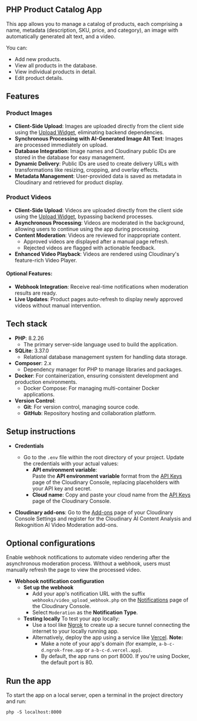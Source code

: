 ## PHP Product Catalog App

This app allows you to manage a catalog of products, each comprising a name, metadata (description, SKU, price, and category), an image with automatically generated alt text, and a video.

You can:

* Add new products.
* View all products in the database.
* View individual products in detail.
* Edit product details.

## Features

### Product Images

* **Client-Side Upload**: Images are uploaded directly from the client side using the [Upload Widget](https://cloudinary.com/documentation/upload_widget), eliminating backend dependencies. 
* **Synchronous Processing with AI-Generated Image Alt Text**: Images are processed immediately on upload.
* **Database Integration**: Image names and Cloudinary public IDs are stored in the database for easy management.
* **Dynamic Delivery**: Public IDs are used to create delivery URLs with transformations like resizing, cropping, and overlay effects.
* **Metadata Management**: User-provided data is saved as metadata in Cloudinary and retrieved for product display.

### Product Videos

* **Client-Side Upload**: Videos are uploaded directly from the client side using the [Upload Widget](https://cloudinary.com/documentation/upload_widget), bypassing backend processes.
* **Asynchronous Processing**: Videos are moderated in the background, allowing users to continue using the app during processing.
* **Content Moderation**: Videos are reviewed for inappropriate content.
    * Approved videos are displayed after a manual page refresh.
    * Rejected videos are flagged with actionable feedback.
* **Enhanced Video Playback**: Videos are rendered using Cloudinary's feature-rich Video Player.
  
#### **Optional Features**:

* **Webhook Integration**: Receive real-time notifications when moderation results are ready.
* **Live Updates**: Product pages auto-refresh to display newly approved videos without manual intervention.


## Tech stack

- **PHP**: 8.2.26
  - The primary server-side language used to build the application.
- **SQLite**: 3.37.0
  - Relational database management system for handling data storage.
- **Composer**: 2.x
  - Dependency manager for PHP to manage libraries and packages.
- **Docker**: For containerization, ensuring consistent development and production environments.
  - Docker Compose: For managing multi-container Docker applications.
- **Version Control**:
  - **Git**: For version control, managing source code.
  - **GitHub**: Repository hosting and collaboration platform.

## Setup instructions

* **Credentials**
  * Go to the `.env` file within the root directory of your project. Update the credentials with your actual values:
    * **API environment variable**:<br/>Paste the **API environment variable** format from the [API Keys](https://console.cloudinary.com/settings/api-keys) page of the Cloudinary Console, replacing placeholders with your API key and secret.
    * **Cloud name**: Copy and paste your cloud name from the [API Keys](https://console.cloudinary.com/settings/api-keys) page of the Cloudinary Console.
  
* **Cloudinary add-ons**: Go to the [Add-ons](https://console.cloudinary.com/settings/addons) page of your Cloudinary Console Settings and register for the Cloudinary AI Content Analysis and Rekognition AI Video Moderation add-ons.

## Optional configurations

Enable webhook notifications to automate video rendering after the asynchronous moderation process. Without a webhook, users must manually refresh the page to view the processed video.

* **Webhook notification configuration**
  * **Set up the webhook**
    * Add your app's notification URL with the suffix `webhooks/video_upload_webhook.php` on the [Notifications](https://console.cloudinary.com/settings/webhooks) page of the Cloudinary Console.
    * Select `Moderation` as the **Notification Type**. 
  * **Testing locally**
    To test your app locally: 
    * Use a tool like [Ngrok](https://ngrok.com/) to create up a secure tunnel connecting the internet to your locally running app.
    * Alternatively, deploy the app using a service like [Vercel](https://vercel.com/). 
    **Note:** 
      * Make a note of your app's domain (for example, `a-b-c-d.ngrok-free.app` or `a-b-c-d.vercel.app`). 
      * By default, the app runs on port 8000. If you're using Docker, the default port is 80.
  
## Run the app

To start the app on a local server, open a terminal in the project directory and run: 

```
php -S localhost:8000
```